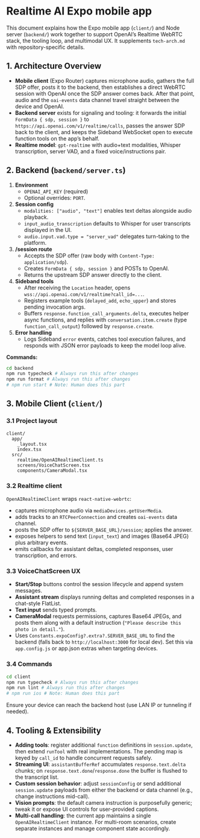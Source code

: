 # Realtime AI Expo mobile app

This document explains how the Expo mobile app (`client/`) and Node server (`backend/`) work together to support OpenAI’s Realtime WebRTC stack, the tooling loop, and multimodal UX. It supplements `tech-arch.md` with repository-specific details.

## 1. Architecture Overview
- **Mobile client** (Expo Router) captures microphone audio, gathers the full SDP offer, posts it to the backend, then establishes a direct WebRTC session with OpenAI once the SDP answer comes back. After that point, audio and the `oai-events` data channel travel straight between the device and OpenAI.
- **Backend server** exists for signaling and tooling: it forwards the initial `FormData { sdp, session }` to `https://api.openai.com/v1/realtime/calls`, passes the answer SDP back to the client, and keeps the Sideband WebSocket open to execute function tools on the app’s behalf.
- **Realtime model**: `gpt-realtime` with audio+text modalities, Whisper transcription, server VAD, and a fixed voice/instructions pair.

## 2. Backend (`backend/server.ts`)
1. **Environment**
   - `OPENAI_API_KEY` (required)
   - Optional overrides: `PORT`.
2. **Session config**
   - `modalities: ["audio", "text"]` enables text deltas alongside audio playback.
   - `input_audio_transcription` defaults to Whisper for user transcripts displayed in the UI.
   - `audio.input.vad.type = "server_vad"` delegates turn-taking to the platform.
3. **/session route**
   - Accepts the SDP offer (raw body with `Content-Type: application/sdp`).
   - Creates `FormData { sdp, session }` and POSTs to OpenAI.
   - Returns the upstream SDP answer directly to the client.
4. **Sideband tools**
   - After receiving the `Location` header, opens `wss://api.openai.com/v1/realtime?call_id=...`.
   - Registers example tools (`delayed_add`, `echo_upper`) and stores pending invocation args.
   - Buffers `response.function_call_arguments.delta`, executes helper async functions, and replies with `conversation.item.create` (type `function_call_output`) followed by `response.create`.
5. **Error handling**
   - Logs Sideband `error` events, catches tool execution failures, and responds with JSON error payloads to keep the model loop alive.

**Commands:**
```bash
cd backend
npm run typecheck # Always run this after changes
npm run format # Always run this after changes
# npm run start # Note: Human does this part
```

## 3. Mobile Client (`client/`)
### 3.1 Project layout
```
client/
  app/
    _layout.tsx
    index.tsx
  src/
    realtime/OpenAIRealtimeClient.ts
    screens/VoiceChatScreen.tsx
    components/CameraModal.tsx
```

### 3.2 Realtime client
`OpenAIRealtimeClient` wraps `react-native-webrtc`:
- captures microphone audio via `mediaDevices.getUserMedia`.
- adds tracks to an `RTCPeerConnection` and creates `oai-events` data channel.
- posts the SDP offer to `${SERVER_BASE_URL}/session`; applies the answer.
- exposes helpers to send text (`input_text`) and images (Base64 JPEG) plus arbitrary events.
- emits callbacks for assistant deltas, completed responses, user transcription, and errors.

### 3.3 VoiceChatScreen UX
- **Start/Stop** buttons control the session lifecycle and append system messages.
- **Assistant stream** displays running deltas and completed responses in a chat-style FlatList.
- **Text input** sends typed prompts.
- **CameraModal** requests permissions, captures Base64 JPEGs, and posts them along with a default instruction (`"Please describe this photo in detail."`).
- Uses `Constants.expoConfig?.extra?.SERVER_BASE_URL` to find the backend (falls back to `http://localhost:3000` for local dev). Set this via `app.config.js` or app.json extras when targeting devices.

### 3.4 Commands
```bash
cd client
npm run typecheck # Always run this after changes
npm run lint # Always run this after changes
# npm run ios # Note: Human does this part
```
Ensure your device can reach the backend host (use LAN IP or tunneling if needed).

## 4. Tooling & Extensibility
- **Adding tools**: register additional `function` definitions in `session.update`, then extend `runTool` with real implementations. The pending map is keyed by `call_id` to handle concurrent requests safely.
- **Streaming UI**: `assistantBufferRef` accumulates `response.text.delta` chunks; on `response.text.done`/`response.done` the buffer is flushed to the transcript list.
- **Custom session behavior**: adjust `sessionConfig` or send additional `session.update` payloads from either the backend or data channel (e.g., change instructions mid-call).
- **Vision prompts**: the default camera instruction is purposefully generic; tweak it or expose UI controls for user-provided captions.
- **Multi-call handling**: the current app maintains a single `OpenAIRealtimeClient` instance. For multi-room scenarios, create separate instances and manage component state accordingly.
